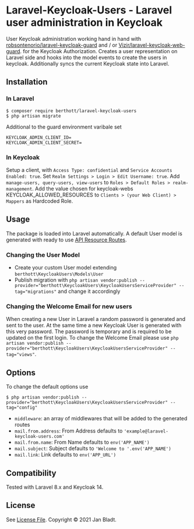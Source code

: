# Laravel-Keycloak-Users - Laravel user administration in Keycloak

User Keycloak administration working hand in hand with [robsontenorio/laravel-keycloak-guard](https://github.com/robsontenorio/laravel-keycloak-guard) and / or [Vizir/laravel-keycloak-web-guard](https://github.com/Vizir/laravel-keycloak-web-guard). for the Keycloak Authorization.
Creates a user representation on Laravel side and hooks into the model events to create the users in keycloak. Additionally syncs the current Keycloak state into Laravel.

## Installation

### In Laravel
```
$ composer require berthott/laravel-keycloak-users
$ php artisan migrate
```

Additional to the guard environment varibale set 
```
KEYCLOAK_ADMIN_CLIENT_ID=
KEYCLOAK_ADMIN_CLIENT_SECRET=
```

### In Keycloak
Setup a client, with `Access Type: confidential` and `Service Accounts Enabled: true`.
Set `Realm Settings > Login > Edit Username: true`.
Add `manage-users, query-users, view-users` to `Roles > Default Roles > realm-management`.
Add the value chosen for keycloak-webs KEYCLOAK_ALLOWED_RESOURCES to `Clients > (your Web Client) > Mappers` as Hardcoded Role.

## Usage

The package is loaded into Laravel automatically. A default User model is generated with ready to use [API Resource Routes](https://laravel.com/docs/8.x/controllers#api-resource-routes).

### Changing the User Model

* Create your custom User model extending `berthott\KeycloakUsers\Models\User`
* Publish migration with `php artisan vendor:publish --provider="berthott\KeycloakUsers\KeycloakUsersServiceProvider" --tag="migrations"` and change it accordingly

### Changing the Welcome Email for new users

When creating a new User in Laravel a random password is generated and sent to the user. At the same time a new Keycloak User is generated with this very password. The password is temporary and is required to be updated on the first login.
To change the Welcome Email please use `php artisan vendor:publish --provider="berthott\KeycloakUsers\KeycloakUsersServiceProvider" --tag="views"`.

## Options

To change the default options use
```
$ php artisan vendor:publish --provider="berthott\KeycloakUsers\KeycloakUsersServiceProvider" --tag="config"
```
* `middleware`: an array of middlewares that will be added to the generated routes
* `mail.from.address`: From Address defaults to `'example@laravel-keycloak-users.com'`
* `mail.from.name`: From Name defaults to `env('APP_NAME')`
* `mail.subject`: Subject defaults to `'Welcome to '.env('APP_NAME')`
* `mail.link`: Link defaults to `env('APP_URL')`

## Compatibility

Tested with Laravel 8.x and Keycloak 14.

## License

See [License File](license.md). Copyright © 2021 Jan Bladt.